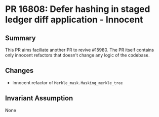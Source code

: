 # PR 16808: Defer hashing in staged ledger diff application - Innocent

## Summary

This PR aims faciliate another PR to revive #15980. The PR itself contains only innocent refactors that doesn't change any logic of the codebase.

## Changes
- Innocent refactor of `Merkle_mask.Masking_merkle_tree`

## Invariant Assumption
None
